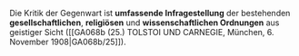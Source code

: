 
Die Kritik der Gegenwart ist **umfassende Infragestellung** der bestehenden **gesellschaftlichen**, **religiösen** und **wissenschaftlichen Ordnungen** aus geistiger Sicht ([[GA068b (25.) TOLSTOI UND CARNEGIE, München, 6. November 1908|GA068b/25]]).
